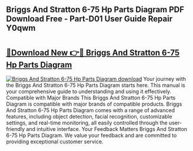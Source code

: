 ## Briggs And Stratton 6-75 Hp Parts Diagram PDF Download Free - Part-D01 User Guide Repair Y0qwm

# <h2><a href="http://dfkxmc.blite.top/?on=Briggs+And+Stratton+6-75+Hp+Parts+Diagram">🔗Download New 👉🔴 Briggs And Stratton 6-75 Hp Parts Diagram</a></h2>

[![Briggs And Stratton 6-75 Hp Parts Diagram download](https://i.imgur.com/lujVjoI.png)](http://dfkxmc.blite.top/?on=Briggs+And+Stratton+6-75+Hp+Parts+Diagram)
Your journey with the Briggs And Stratton 6-75 Hp Parts Diagram starts here. This manual is your comprehensive guide to understanding and using it effectively. Compatible with Major Brands This Briggs And Stratton 6-75 Hp Parts Diagram is compatible with major brands of compatible products. Briggs And Stratton 6-75 Hp Parts Diagram comes with a range of advanced features, including object detection, facial recognition, customizable settings, and real-time monitoring, all easily controlled through the user-friendly and intuitive interface. Your Feedback Matters Briggs And Stratton 6-75 Hp Parts Diagram. We value your feedback and are committed to providing exceptional customer service.
